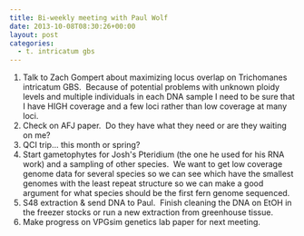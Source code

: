 ```yaml
---
title: Bi-weekly meeting with Paul Wolf
date: 2013-10-08T08:30:26+00:00
layout: post
categories:
  - t. intricatum gbs
---
```

1. Talk to Zach Gompert about maximizing locus overlap on Trichomanes intricatum GBS.  Because of potential problems with unknown ploidy levels and multiple individuals in each DNA sample I need to be sure that I have HIGH coverage and a few loci rather than low coverage at many loci.
2. Check on AFJ paper.  Do they have what they need or are they waiting on me?
3. QCI trip... this month or spring?
4. Start gametophytes for Josh's Pteridium (the one he used for his RNA work) and a sampling of other species.  We want to get low coverage genome data for several species so we can see which have the smallest genomes with the least repeat structure so we can make a good argument for what species should be the first fern genome sequenced.
5. S48 extraction & send DNA to Paul.  Finish cleaning the DNA on EtOH in the freezer stocks or run a new extraction from greenhouse tissue.
6. Make progress on VPGsim genetics lab paper for next meeting.
